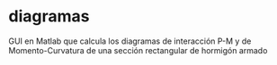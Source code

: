 # diagramas
GUI en Matlab que calcula los diagramas de interacción P-M y de Momento-Curvatura de una sección rectangular de hormigón armado

